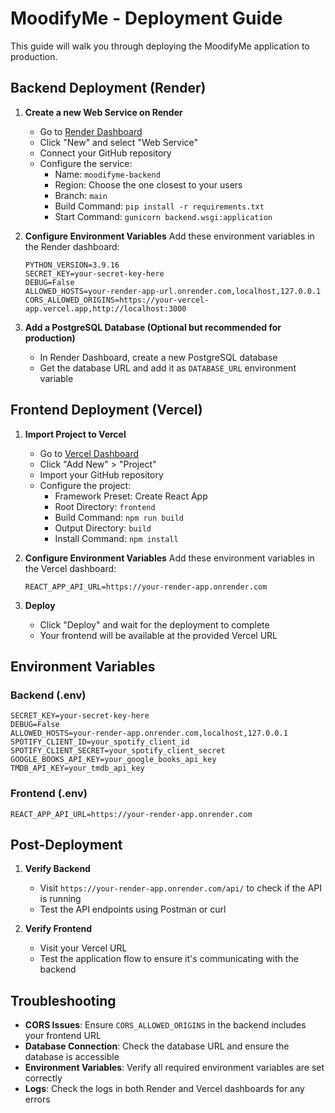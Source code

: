 # MoodifyMe - Deployment Guide

This guide will walk you through deploying the MoodifyMe application to production.

## Backend Deployment (Render)

1. **Create a new Web Service on Render**
   - Go to [Render Dashboard](https://dashboard.render.com/)
   - Click "New" and select "Web Service"
   - Connect your GitHub repository
   - Configure the service:
     - Name: `moodifyme-backend`
     - Region: Choose the one closest to your users
     - Branch: `main`
     - Build Command: `pip install -r requirements.txt`
     - Start Command: `gunicorn backend.wsgi:application`

2. **Configure Environment Variables**
   Add these environment variables in the Render dashboard:
   ```
   PYTHON_VERSION=3.9.16
   SECRET_KEY=your-secret-key-here
   DEBUG=False
   ALLOWED_HOSTS=your-render-app-url.onrender.com,localhost,127.0.0.1
   CORS_ALLOWED_ORIGINS=https://your-vercel-app.vercel.app,http://localhost:3000
   ```

3. **Add a PostgreSQL Database (Optional but recommended for production)**
   - In Render Dashboard, create a new PostgreSQL database
   - Get the database URL and add it as `DATABASE_URL` environment variable

## Frontend Deployment (Vercel)

1. **Import Project to Vercel**
   - Go to [Vercel Dashboard](https://vercel.com/dashboard)
   - Click "Add New" > "Project"
   - Import your GitHub repository
   - Configure the project:
     - Framework Preset: Create React App
     - Root Directory: `frontend`
     - Build Command: `npm run build`
     - Output Directory: `build`
     - Install Command: `npm install`

2. **Configure Environment Variables**
   Add these environment variables in the Vercel dashboard:
   ```
   REACT_APP_API_URL=https://your-render-app.onrender.com
   ```

3. **Deploy**
   - Click "Deploy" and wait for the deployment to complete
   - Your frontend will be available at the provided Vercel URL

## Environment Variables

### Backend (.env)
```
SECRET_KEY=your-secret-key-here
DEBUG=False
ALLOWED_HOSTS=your-render-app.onrender.com,localhost,127.0.0.1
SPOTIFY_CLIENT_ID=your_spotify_client_id
SPOTIFY_CLIENT_SECRET=your_spotify_client_secret
GOOGLE_BOOKS_API_KEY=your_google_books_api_key
TMDB_API_KEY=your_tmdb_api_key
```

### Frontend (.env)
```
REACT_APP_API_URL=https://your-render-app.onrender.com
```

## Post-Deployment

1. **Verify Backend**
   - Visit `https://your-render-app.onrender.com/api/` to check if the API is running
   - Test the API endpoints using Postman or curl

2. **Verify Frontend**
   - Visit your Vercel URL
   - Test the application flow to ensure it's communicating with the backend

## Troubleshooting

- **CORS Issues**: Ensure `CORS_ALLOWED_ORIGINS` in the backend includes your frontend URL
- **Database Connection**: Check the database URL and ensure the database is accessible
- **Environment Variables**: Verify all required environment variables are set correctly
- **Logs**: Check the logs in both Render and Vercel dashboards for any errors
